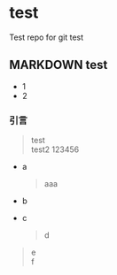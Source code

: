# test
Test repo for git test

## MARKDOWN test
+ 1
+ 2

### 引言
>  test  
>  test2
   >    123456  

* a
    > aaa

* b
* c
    > d  
    
> e  
  > f  

